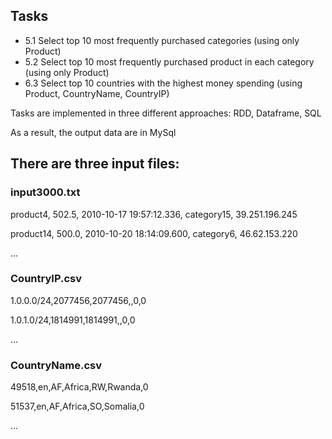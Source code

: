 ## Tasks

- 5.1 Select top 10 most frequently purchased categories (using only Product)
- 5.2 Select top 10 most frequently purchased product in each category (using only Product)
- 6.3 Select top 10 countries with the highest money spending (using Product, CountryName, CountryIP)


Tasks are implemented in three different approaches: RDD, Dataframe, SQL

As a result, the output data are in MySql


## There are three input files: 


### input3000.txt

product4, 502.5, 2010-10-17 19:57:12.336, category15, 39.251.196.245

product14, 500.0, 2010-10-20 18:14:09.600, category6, 46.62.153.220

...


### CountryIP.csv

1.0.0.0/24,2077456,2077456,,0,0

1.0.1.0/24,1814991,1814991,,0,0

...


### CountryName.csv

49518,en,AF,Africa,RW,Rwanda,0

51537,en,AF,Africa,SO,Somalia,0

...

